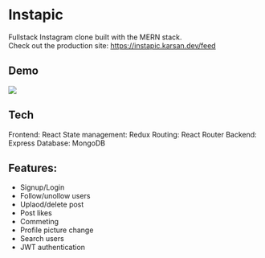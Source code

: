 # Instapic
Fullstack Instagram clone built with the MERN stack. 
<br/>
Check out the production site: https://instapic.karsan.dev/feed

## Demo
![](demo.gif)

## Tech
Frontend: React
State management: Redux
Routing: React Router
Backend: Express
Database: MongoDB

## Features:
* Signup/Login
* Follow/unollow users
* Uplaod/delete post
* Post likes 
* Commeting 
* Profile picture change 
* Search users
* JWT authentication  
